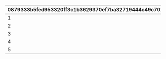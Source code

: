 |0879333b5fed953320ff3c1b3629370ef7ba32719444c49c701d6fdd0fc8c030|4b4afba698df40fee5fe57aa28574426942d33016439e337b950ce82e2c18f43|f59eab64aecbc57f727cf59a1599cebb2cf3ae965f97e187420e0ddefc57dd05|e2134ff7ddf8bc9431e3583fcf4bc75fc560e393ece7f7e48cb62354dda3c596|d0b852bfdc744ad4a993be0cbc35ecdcbd2fa2dc0aa7c2602c0ed4f8a4e7052f|
| --- | --- | --- | --- | --- |
|1|1|2|25011|1|
|2|1|2|25012|1|
|3|1|2|25013|1|
|4|1|2|25014|1|
|5|1|2|25015|1|